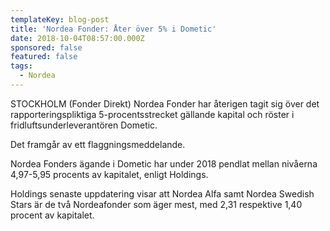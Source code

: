 ```yaml
---
templateKey: blog-post
title: 'Nordea Fonder: Åter över 5% i Dometic'
date: 2018-10-04T08:57:00.000Z
sponsored: false
featured: false
tags:
  - Nordea
---
```

STOCKHOLM (Fonder Direkt) Nordea Fonder har återigen tagit sig över det rapporteringspliktiga 5-procentsstrecket gällande kapital och röster i fridluftsunderleverantören Dometic.

Det framgår av ett flaggningsmeddelande.

Nordea Fonders ägande i Dometic har under 2018 pendlat mellan nivåerna 4,97-5,95 procents av kapitalet, enligt Holdings.

Holdings senaste uppdatering visar att Nordea Alfa samt Nordea Swedish Stars är de två Nordeafonder som äger mest, med 2,31 respektive 1,40 procent av kapitalet.
